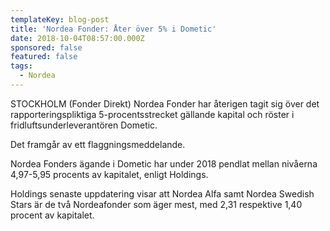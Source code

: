 ```yaml
---
templateKey: blog-post
title: 'Nordea Fonder: Åter över 5% i Dometic'
date: 2018-10-04T08:57:00.000Z
sponsored: false
featured: false
tags:
  - Nordea
---
```

STOCKHOLM (Fonder Direkt) Nordea Fonder har återigen tagit sig över det rapporteringspliktiga 5-procentsstrecket gällande kapital och röster i fridluftsunderleverantören Dometic.

Det framgår av ett flaggningsmeddelande.

Nordea Fonders ägande i Dometic har under 2018 pendlat mellan nivåerna 4,97-5,95 procents av kapitalet, enligt Holdings.

Holdings senaste uppdatering visar att Nordea Alfa samt Nordea Swedish Stars är de två Nordeafonder som äger mest, med 2,31 respektive 1,40 procent av kapitalet.
